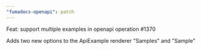 ```yaml
---
"fumadocs-openapi": patch
---
```


Feat: support multiple examples in openapi operation #1370

Adds two new options to the ApiExample renderer "Samples" and "Sample"
